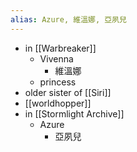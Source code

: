 ```yaml
---
alias: Azure, 維溫娜, 亞夙兒
---
```

- in [[Warbreaker]]
	- Vivenna
		- 維溫娜
	- princess
- older sister of [[Siri]]
- [[worldhopper]]
- in [[Stormlight Archive]]
	- Azure
		- 亞夙兒